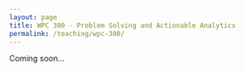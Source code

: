 ```yaml
---
layout: page
title: WPC 300 - Problem Solving and Actionable Analytics
permalink: /teaching/wpc-300/
---
```


Coming soon...
